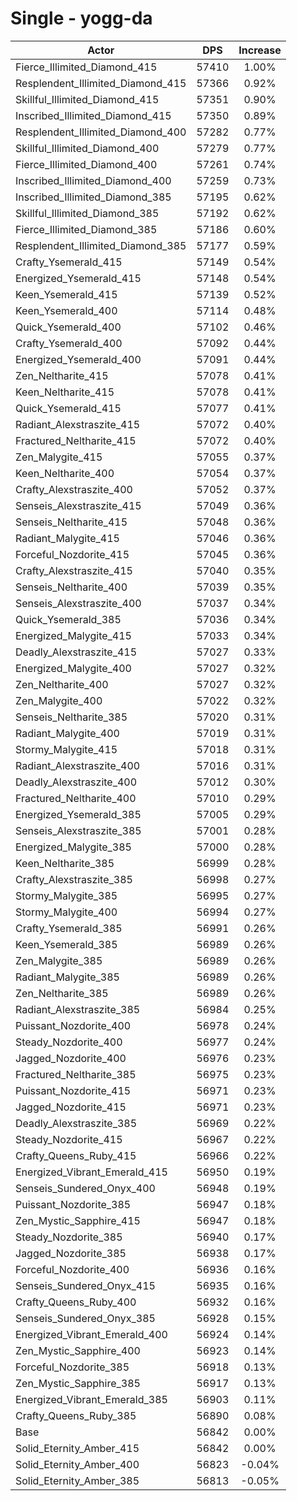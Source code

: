 # Single - yogg-da
| Actor | DPS | Increase |
|---|:---:|:---:|
|Fierce_Illimited_Diamond_415|57410|1.00%|
|Resplendent_Illimited_Diamond_415|57366|0.92%|
|Skillful_Illimited_Diamond_415|57351|0.90%|
|Inscribed_Illimited_Diamond_415|57350|0.89%|
|Resplendent_Illimited_Diamond_400|57282|0.77%|
|Skillful_Illimited_Diamond_400|57279|0.77%|
|Fierce_Illimited_Diamond_400|57261|0.74%|
|Inscribed_Illimited_Diamond_400|57259|0.73%|
|Inscribed_Illimited_Diamond_385|57195|0.62%|
|Skillful_Illimited_Diamond_385|57192|0.62%|
|Fierce_Illimited_Diamond_385|57186|0.60%|
|Resplendent_Illimited_Diamond_385|57177|0.59%|
|Crafty_Ysemerald_415|57149|0.54%|
|Energized_Ysemerald_415|57148|0.54%|
|Keen_Ysemerald_415|57139|0.52%|
|Keen_Ysemerald_400|57114|0.48%|
|Quick_Ysemerald_400|57102|0.46%|
|Crafty_Ysemerald_400|57092|0.44%|
|Energized_Ysemerald_400|57091|0.44%|
|Zen_Neltharite_415|57078|0.41%|
|Keen_Neltharite_415|57078|0.41%|
|Quick_Ysemerald_415|57077|0.41%|
|Radiant_Alexstraszite_415|57072|0.40%|
|Fractured_Neltharite_415|57072|0.40%|
|Zen_Malygite_415|57055|0.37%|
|Keen_Neltharite_400|57054|0.37%|
|Crafty_Alexstraszite_400|57052|0.37%|
|Senseis_Alexstraszite_415|57049|0.36%|
|Senseis_Neltharite_415|57048|0.36%|
|Radiant_Malygite_415|57046|0.36%|
|Forceful_Nozdorite_415|57045|0.36%|
|Crafty_Alexstraszite_415|57040|0.35%|
|Senseis_Neltharite_400|57039|0.35%|
|Senseis_Alexstraszite_400|57037|0.34%|
|Quick_Ysemerald_385|57036|0.34%|
|Energized_Malygite_415|57033|0.34%|
|Deadly_Alexstraszite_415|57027|0.33%|
|Energized_Malygite_400|57027|0.32%|
|Zen_Neltharite_400|57027|0.32%|
|Zen_Malygite_400|57022|0.32%|
|Senseis_Neltharite_385|57020|0.31%|
|Radiant_Malygite_400|57019|0.31%|
|Stormy_Malygite_415|57018|0.31%|
|Radiant_Alexstraszite_400|57016|0.31%|
|Deadly_Alexstraszite_400|57012|0.30%|
|Fractured_Neltharite_400|57010|0.29%|
|Energized_Ysemerald_385|57005|0.29%|
|Senseis_Alexstraszite_385|57001|0.28%|
|Energized_Malygite_385|57000|0.28%|
|Keen_Neltharite_385|56999|0.28%|
|Crafty_Alexstraszite_385|56998|0.27%|
|Stormy_Malygite_385|56995|0.27%|
|Stormy_Malygite_400|56994|0.27%|
|Crafty_Ysemerald_385|56991|0.26%|
|Keen_Ysemerald_385|56989|0.26%|
|Zen_Malygite_385|56989|0.26%|
|Radiant_Malygite_385|56989|0.26%|
|Zen_Neltharite_385|56989|0.26%|
|Radiant_Alexstraszite_385|56984|0.25%|
|Puissant_Nozdorite_400|56978|0.24%|
|Steady_Nozdorite_400|56977|0.24%|
|Jagged_Nozdorite_400|56976|0.23%|
|Fractured_Neltharite_385|56975|0.23%|
|Puissant_Nozdorite_415|56971|0.23%|
|Jagged_Nozdorite_415|56971|0.23%|
|Deadly_Alexstraszite_385|56969|0.22%|
|Steady_Nozdorite_415|56967|0.22%|
|Crafty_Queens_Ruby_415|56966|0.22%|
|Energized_Vibrant_Emerald_415|56950|0.19%|
|Senseis_Sundered_Onyx_400|56948|0.19%|
|Puissant_Nozdorite_385|56947|0.18%|
|Zen_Mystic_Sapphire_415|56947|0.18%|
|Steady_Nozdorite_385|56940|0.17%|
|Jagged_Nozdorite_385|56938|0.17%|
|Forceful_Nozdorite_400|56936|0.16%|
|Senseis_Sundered_Onyx_415|56935|0.16%|
|Crafty_Queens_Ruby_400|56932|0.16%|
|Senseis_Sundered_Onyx_385|56928|0.15%|
|Energized_Vibrant_Emerald_400|56924|0.14%|
|Zen_Mystic_Sapphire_400|56923|0.14%|
|Forceful_Nozdorite_385|56918|0.13%|
|Zen_Mystic_Sapphire_385|56917|0.13%|
|Energized_Vibrant_Emerald_385|56903|0.11%|
|Crafty_Queens_Ruby_385|56890|0.08%|
|Base|56842|0.00%|
|Solid_Eternity_Amber_415|56842|0.00%|
|Solid_Eternity_Amber_400|56823|-0.04%|
|Solid_Eternity_Amber_385|56813|-0.05%|
